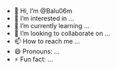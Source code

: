 - 👋 Hi, I’m @Balu06m
- 👀 I’m interested in ...
- 🌱 I’m currently learning ...
- 💞️ I’m looking to collaborate on ...
- 📫 How to reach me ...
- 😄 Pronouns: ...
- ⚡ Fun fact: ...

<!---
Balu06m/Balu06m is a ✨ special ✨ repository because its `README.md` (this file) appears on your GitHub profile.
You can click the Preview link to take a look at your changes.
--->
